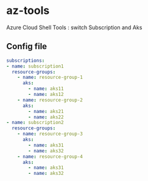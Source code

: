 # az-tools
Azure Cloud Shell Tools : switch Subscription and Aks

## Config file
```yaml
subscriptions:
- name: subscription1
  resource-groups:
    - name: resource-group-1
      aks:
        - name: aks11
        - name: aks12
    - name: resource-group-2
      aks:
        - name: aks21
        - name: aks22
- name: subscription2
  resource-groups:
    - name: resource-group-3
      aks:
        - name: aks31
        - name: aks32
    - name: resource-group-4
      aks:
        - name: aks31
        - name: aks32
```
